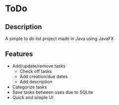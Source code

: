 # ToDo
## Description
A simple to do list project made in Java using JavaFX

## Features
* Add/update/remove tasks 
  * Check off tasks
  * Add creation/due dates
  * Add description
* Categorize tasks
* Save tasks between uses due to SQLite
* Quick and simple UI
